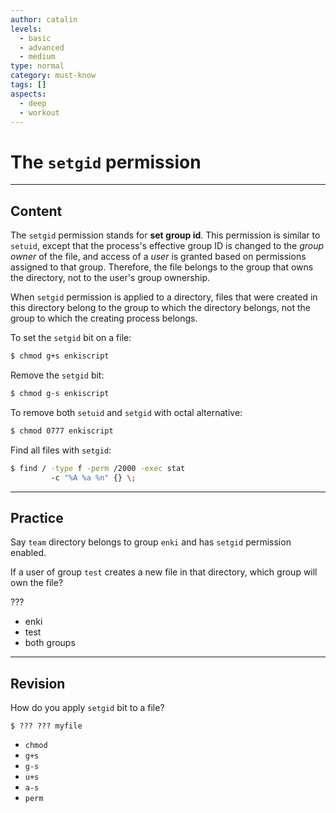 ```yaml
---
author: catalin
levels:
  - basic
  - advanced
  - medium
type: normal
category: must-know
tags: []
aspects:
  - deep
  - workout
---
```


# The `setgid` permission
---

## Content

The `setgid` permission stands for **set group id**. This permission is similar to `setuid`, except that the process's effective group ID is changed to the *group owner* of the file, and access of a *user* is granted based on permissions assigned to that group. Therefore, the file belongs to the group that owns the directory, not to the user's group ownership.

When `setgid` permission is applied to a directory, files that were created in this directory belong to the group to which the directory belongs, not the group to which the creating process belongs.

To set the `setgid` bit on a file:

```bash
$ chmod g+s enkiscript
```

Remove the `setgid` bit:

```bash
$ chmod g-s enkiscript
```

To remove both `setuid` and `setgid` with octal alternative:

```bash
$ chmod 0777 enkiscript
```

Find all files with `setgid`:

```bash
$ find / -type f -perm /2000 -exec stat
         -c "%A %a %n" {} \;
```


---

## Practice

Say `team` directory belongs to group `enki` and has `setgid` permission enabled.

If a user of group `test` creates a new file in that directory, which group will own the file?

???

* enki
* test
* both groups


---

## Revision

How do you apply `setgid` bit to a file?

    $ ??? ??? myfile

* `chmod`
* `g+s`
* `g-s`
* `u+s`
* `a-s`
* `perm`

